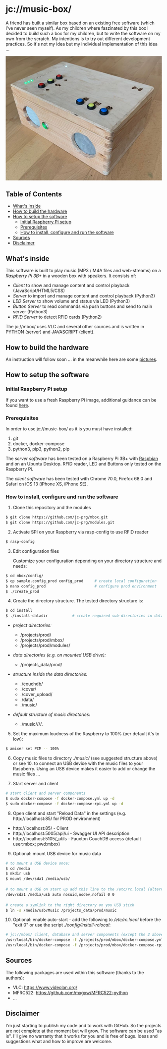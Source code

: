 # jc://music-box/

A friend has built a similar box based on an existing free software (which I've never seen myself). As my children where faszinated by this box I decided to build such a box for my children, but to write the software on my own from the scratch. My intentions is to try out different development practices. So it's not my idea but my individual implementation of this idea ...

![mbox image](docs/images/mbox.jpg)

## Table of Contents

- [What's inside](#whats-inside)
- [How to build the hardware](#how-to-build-the-hardware)
- [How to setup the software](#how-to-setup-the-software)
  - [Initial Raspberry Pi setup](#initial-raspberry-pi-setup)
  - [Prerequisites](#prerequisites)
  - [How to install, configure and run the software](#how-to-install-configure-and-run-the-software)
- [Sources](#sources)
- [Disclaimer](#disclaimer)

## What's inside

This software is built to play music (MP3 / M4A files and web-streams) on a _Raspberry Pi 3B+_ in a wooden box with speakers. It consists of:

- *Client* to show and manage content and control playback (JavaScript/HTML5/CSS)
- *Server* to import and manage content and control playback (Python3)
- *LED Server* to show volume and status via LED (Python3)
- *Button Server* to read commands via push buttons and send to main server (Python3)
- *RFID Server* to detect RFID cards (Python2)

The jc://mbox/ uses VLC and several other sources and is written in PYTHON (server) and JAVASCRIPT (client).

## How to build the hardware

An instruction will follow soon ... in the meanwhile here are some [pictures](docs/INSTRUCTION_BUILD_HARDWARE.md).

## How to setup the software

### Initial Raspberry Pi setup

If you want to use a fresh Raspberry Pi image, additional guidance can be found [here](docs/INSTRUCTION_PREPARE_RPI.md).

### Prerequisites

In order to use jc://music-box/ as it is you must have installed:

1. git
2. docker, docker-compose
3. python3, pip3, python2, pip

The *server software* has been tested on a Raspberry Pi 3B+ with [Raspbian](docs/INSTRUCTION_PREPARE_RPI.md) and on an Ubuntu Desktop. RFID reader, LED and Buttons only tested on the Raspberry Pi.

The *client software* has been tested with Chrome 70.0, Firefox 68.0 and Safari on iOS 13 (iPhone XS, iPhone SE).

### How to install, configure and run the software

1. Clone this repository and the modules

```bash
$ git clone https://github.com/jc-prg/mbox.git
$ git clone https://github.com/jc-prg/modules.git
```

2. Activate SPI on your Raspberry via rasp-config to use RFID reader

```bash
$ rasp-config
```

3. Edit configuration files

   Customize your configuration depending on your directory structure and needs:

```bash
$ cd mbox/config/
$ cp sample.config_prod config_prod     # create local configuration
$ nano config_prod                      # configure prod environment
$ ./create_prod
```

4. Create the directory structure. The tested directory structure is:

```bash
$ cd install
$ ./install-datadir           # create required sub-directories in data-dir, chmod 777 for cover_upload
```

  * *project directories:*
    * /projects/prod/
    * /projects/prod/mbox/
    * /projects/prod/modules/

  * *data directories (e.g. on mounted USB drive):*
    * /projects_data/prod/

  * *structure inside the data directories:*
    * ./couchdb/
    * ./cover/
    * ./cover_upload/
    * ./data/
    * ./music/

  * *default structure of music directories:*
    * ./music/<category>/<artist>/<album>/*.*


5. Set the maximum loudness of the Raspberry to 100% (per default it's to low):

```bash
$ amixer set PCM -- 100%
```

6. Copy music files to directory *./music/* (see suggested structure above) or see 10. to connect an USB device with the music files to your Raspberry. Using an USB device makes it easier to add or change the music files ...

7. Start server and client

```bash
# start client and server components
$ sudo docker-compose -f docker-compose.yml up -d
$ sudo docker-compose -f docker-compose-rpi.yml up -d
```

8. Open client and start "Reload Data" in the settings (e.g. http://localhost:85/ for PROD environment)

  * http://localhost:85/          - Client
  * http://localhost:5005/api/ui  - Swagger UI API description
  * http://localhost:5105/_utils  - Fauxton CouchDB access (default user:mbox; pwd:mbox)

9. Optional: mount USB device for music data

```bash
# to mount a USB device once:
$ cd /media
$ mkdir usb
$ mount /dev/sda1 /media/usb/

# to mount a USB on start up add this line to the /etc/rc.local (alternatively you can add a line to /etc/fstab)
/dev/sda1 /media/usb auto nosuid,nodev,nofail 0 0

# create a symlink to the right directory on you USB stick
$ ln -s /media/usb/Music /projects_data/prod/music
```

10. Optional: enable auto-start - add the following to */etc/rc.local* before the "exit 0" or use the script *./config/install-rclocal*:

```bash
# jc://mbox/ client, database and server components (except the 2 above)
/usr/local/bin/docker-compose -f /projects/prod/mbox/docker-compose.yml up -d &
/usr/local/bin/docker-compose -f /projects/prod/mbox/docker-compose-rpi.yml up -d &
```

## Sources

The following packages are used within this software (thanks to the authors):

* VLC: https://www.videolan.org/
* MFRC522: https://github.com/mxgxw/MFRC522-python
* ...

## Disclaimer

I'm just starting to publish my code and to work with GitHub. So the projects are not complete at the moment but will grow.
The software can be used "as is". I'll give no warranty that it works for you and is free of bugs. Ideas and suggestions what and how to improve are welcome.

